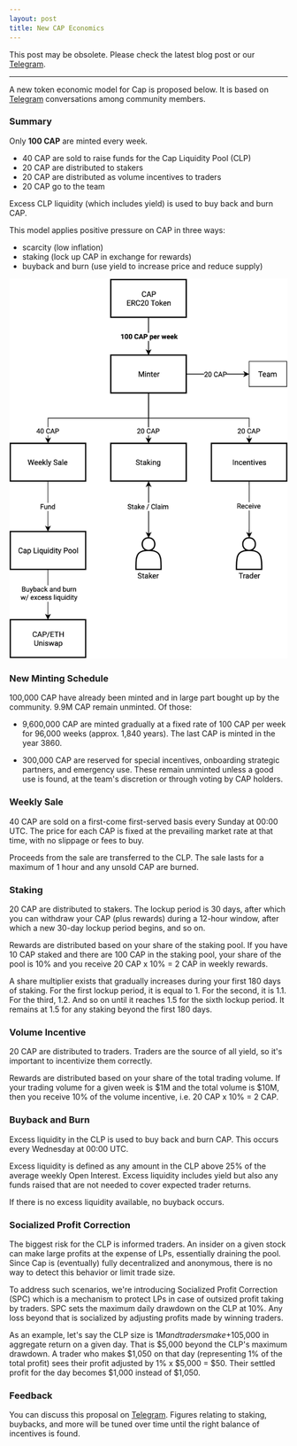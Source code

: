 ```yaml
---
layout: post
title: New CAP Economics
---
```


This post may be obsolete. Please check the latest blog post or our [Telegram](https://t.me/capfin).

---

A new token economic model for Cap is proposed below. It is based on [Telegram](https://t.me/capfin) conversations among community members.

### Summary

Only **100 CAP** are minted every week.
* 40 CAP are sold to raise funds for the Cap Liquidity Pool (CLP)
* 20 CAP are distributed to stakers
* 20 CAP are distributed as volume incentives to traders
* 20 CAP go to the team

Excess CLP liquidity (which includes yield) is used to buy back and burn CAP.

This model applies positive pressure on CAP in three ways:
* scarcity (low inflation)
* staking (lock up CAP in exchange for rewards)
* buyback and burn (use yield to increase price and reduce supply)

![](/assets/images/cap-flow.png)

### New Minting Schedule

100,000 CAP have already been minted and in large part bought up by the community. 9.9M CAP remain unminted. Of those:

* 9,600,000 CAP are minted gradually at a fixed rate of 100 CAP per week for 96,000 weeks (approx. 1,840 years). The last CAP is minted in the year 3860.

* 300,000 CAP are reserved for special incentives, onboarding strategic partners, and emergency use. These remain unminted unless a good use is found, at the team's discretion or through voting by CAP holders.

### Weekly Sale

40 CAP are sold on a first-come first-served basis every Sunday at 00:00 UTC. The price for each CAP is fixed at the prevailing market rate at that time, with no slippage or fees to buy.

Proceeds from the sale are transferred to the CLP. The sale lasts for a maximum of 1 hour and any unsold CAP are burned.

### Staking

20 CAP are distributed to stakers. The lockup period is 30 days, after which you can withdraw your CAP (plus rewards) during a 12-hour window, after which a new 30-day lockup period begins, and so on.

Rewards are distributed based on your share of the staking pool. If you have 10 CAP staked and there are 100 CAP in the staking pool, your share of the pool is 10% and you receive 20 CAP x 10% = 2 CAP in weekly rewards.

A share multiplier exists that gradually increases during your first 180 days of staking. For the first lockup period, it is equal to 1. For the second, it is 1.1. For the third, 1.2. And so on until it reaches 1.5 for the sixth lockup period. It remains at 1.5 for any staking beyond the first 180 days.

### Volume Incentive

20 CAP are distributed to traders. Traders are the source of all yield, so it's important to incentivize them correctly.

Rewards are distributed based on your share of the total trading volume. If your trading volume for a given week is $1M and the total volume is $10M, then you receive 10% of the volume incentive, i.e. 20 CAP x 10% = 2 CAP.

### Buyback and Burn

Excess liquidity in the CLP is used to buy back and burn CAP. This occurs every Wednesday at 00:00 UTC.

Excess liquidity is defined as any amount in the CLP above 25% of the average weekly Open Interest. Excess liquidity includes yield but also any funds raised that are not needed to cover expected trader returns.

If there is no excess liquidity available, no buyback occurs.

### Socialized Profit Correction

The biggest risk for the CLP is informed traders. An insider on a given stock can make large profits at the expense of LPs, essentially draining the pool. Since Cap is (eventually) fully decentralized and anonymous, there is no way to detect this behavior or limit trade size.

To address such scenarios, we're introducing Socialized Profit Correction (SPC) which is a mechanism to protect LPs in case of outsized profit taking by traders. SPC sets the maximum daily drawdown on the CLP at 10%. Any loss beyond that is socialized by adjusting profits made by winning traders.

As an example, let's say the CLP size is $1M and traders make +$105,000 in aggregate return on a given day. That is $5,000 beyond the CLP's maximum drawdown. A trader who makes $1,050 on that day (representing 1% of the total profit) sees their profit adjusted by 1% x $5,000 = $50. Their settled profit for the day becomes $1,000 instead of $1,050.

### Feedback

You can discuss this proposal on [Telegram](https://t.me/capfin). Figures relating to staking, buybacks, and more will be tuned over time until the right balance of incentives is found.